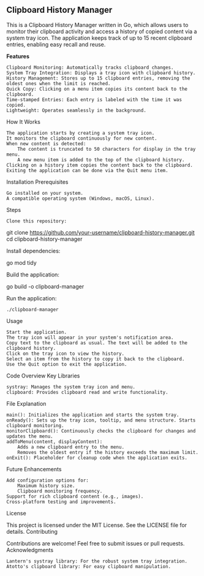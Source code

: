 ## Clipboard History Manager

This is a Clipboard History Manager written in Go, which allows users to monitor their clipboard activity and access a history of copied content via a system tray icon. The application keeps track of up to 15 recent clipboard entries, enabling easy recall and reuse.

<b>Features</b>

    Clipboard Monitoring: Automatically tracks clipboard changes.
    System Tray Integration: Displays a tray icon with clipboard history.
    History Management: Stores up to 15 clipboard entries, removing the oldest ones when the limit is reached.
    Quick Copy: Clicking on a menu item copies its content back to the clipboard.
    Time-stamped Entries: Each entry is labeled with the time it was copied.
    Lightweight: Operates seamlessly in the background.

How It Works

    The application starts by creating a system tray icon.
    It monitors the clipboard continuously for new content.
    When new content is detected:
        The content is truncated to 50 characters for display in the tray menu.
        A new menu item is added to the top of the clipboard history.
    Clicking on a history item copies the content back to the clipboard.
    Exiting the application can be done via the Quit menu item.

Installation
Prerequisites

    Go installed on your system.
    A compatible operating system (Windows, macOS, Linux).

Steps

    Clone this repository:

git clone https://github.com/your-username/clipboard-history-manager.git
cd clipboard-history-manager

Install dependencies:

go mod tidy

Build the application:

go build -o clipboard-manager

Run the application:

    ./clipboard-manager

Usage

    Start the application.
    The tray icon will appear in your system's notification area.
    Copy text to the clipboard as usual. The text will be added to the clipboard history.
    Click on the tray icon to view the history.
    Select an item from the history to copy it back to the clipboard.
    Use the Quit option to exit the application.

Code Overview
Key Libraries

    systray: Manages the system tray icon and menu.
    clipboard: Provides clipboard read and write functionality.

File Explanation

    main(): Initializes the application and starts the system tray.
    onReady(): Sets up the tray icon, tooltip, and menu structure. Starts clipboard monitoring.
    monitorClipboard(): Continuously checks the clipboard for changes and updates the menu.
    addToMenu(content, displayContent):
        Adds a new clipboard entry to the menu.
        Removes the oldest entry if the history exceeds the maximum limit.
    onExit(): Placeholder for cleanup code when the application exits.

Future Enhancements

    Add configuration options for:
        Maximum history size.
        Clipboard monitoring frequency.
    Support for rich clipboard content (e.g., images).
    Cross-platform testing and improvements.

License

This project is licensed under the MIT License. See the LICENSE file for details.
Contributing

Contributions are welcome! Feel free to submit issues or pull requests.
Acknowledgments

    Lantern's systray library: For the robust system tray integration.
    Atotto's clipboard library: For easy clipboard manipulation.
